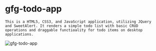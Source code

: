 # gfg-todo-app

`This is a HTML5, CSS3, and JavaScript application, utilizing JQuery and SweetAlert. It renders a simple todo list with basic CRUD operations and draggable functioality for todo items on desktop applications.
`

![gfg-todo-app](https://github.com/user-attachments/assets/905b1d24-3db9-467d-a855-43c20c2e1ac3)